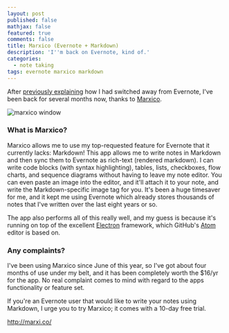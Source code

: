 ```yaml
---
layout: post
published: false
mathjax: false
featured: true
comments: false
title: Marxico (Evernote + Markdown)
description: 'I''m back on Evernote, kind of.'
categories:
  - note taking
tags: evernote marxico markdown
---
```

After [previously explaining](https://cfurrow.github.io/note%20taking/2016/02/16/you-lost-me-evernote) how I had switched away from Evernote, I've been back for several months now, thanks to [Marxico](http://marxi.co/).

![marxico window]({{site.baseurl}}/images/marxico-web-1.png)

### What is Marxico?
Marxico allows me to use my top-requested feature for Evernote that it currently lacks: Markdown! This app allows me to write notes in Markdown and then sync them to Evernote as rich-text (rendered markdown). I can write code blocks (with syntax highlighting), tables, lists, checkboxes, flow charts, and sequence diagrams without having to leave my note editor. You can even paste an image into the editor, and it'll attach it to your note, and write the Markdown-specific image tag for you. It's been a huge timesaver for me, and it kept me using Evernote which already stores thousands of notes that I've written over the last eight years or so.

The app also performs all of this really well, and my guess is because it's running on top of the excellent [Electron](http://electron.atom.io/) framework, which GitHub's [Atom](https://atom.io/) editor is based on.

### Any complaints?
I've been using Marxico since June of this year, so I've got about four months of use under my belt, and it has been completely worth the $16/yr for the app. No real complaint comes to mind with regard to the apps functionality or feature set.

If you're an Evernote user that would like to write your notes using Markdown, I urge you to try Marxico; it comes with a 10-day free trial.

http://marxi.co/




